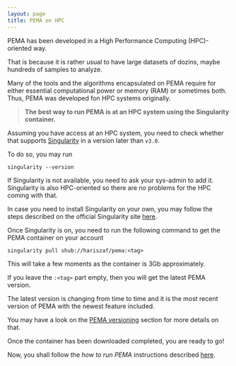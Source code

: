 ```yaml
---
layout: page
title: PEMA on HPC
---
```



PEMA has been developed in a High Performance Computing (HPC)-oriented way. 

That is because it is rather usual to have large datasets of dozins, maybe hundreds of samples to analyze.

Many of the tools and the algorithms encapsulated on PEMA require for either essential computational power or memory (RAM) or sometimes both. Thus, PEMA was developed fon HPC systems originally. 

> **The best way to run PEMA is at an HPC system using the Singularity container.**

Assuming you have access at an HPC system, you need to check whether that supports [Singularity](https://sylabs.io/docs/) in a version later than `v3.0`. 

To do so, you may run 

```
singularity --version
```

If Singularity is not available, you need to ask your sys-admin to add it. Singularity is also HPC-oriented so there are no problems for the HPC coming with that. 

In case you need to install Singularity on your own, you may follow the steps described on the official Singularity site [here](https://sylabs.io/guides/3.7/admin-guide/installation.html).

Once Singularity is on, you need to run the following command to get the PEMA container on your account

```
singularity pull shub://hariszaf/pema:<tag>
```

This will take a few moments as the container is 3Gb approximately. 

If you leave the `:<tag>` part empty, then you will get the latest PEMA version. 

The latest version is changing from time to time and it is the most recent version of PEMA with the newest feature included. 

You may have a look on the [PEMA versioning](https://hariszaf.github.io/pema_documentation/versioning/) section for more details on that. 


Once the container has been downloaded completed, you are ready to go! 

Now, you shall follow the *how to run PEMA* instructions described [here](https://hariszaf.github.io/pema_documentation/1.running_general/).


